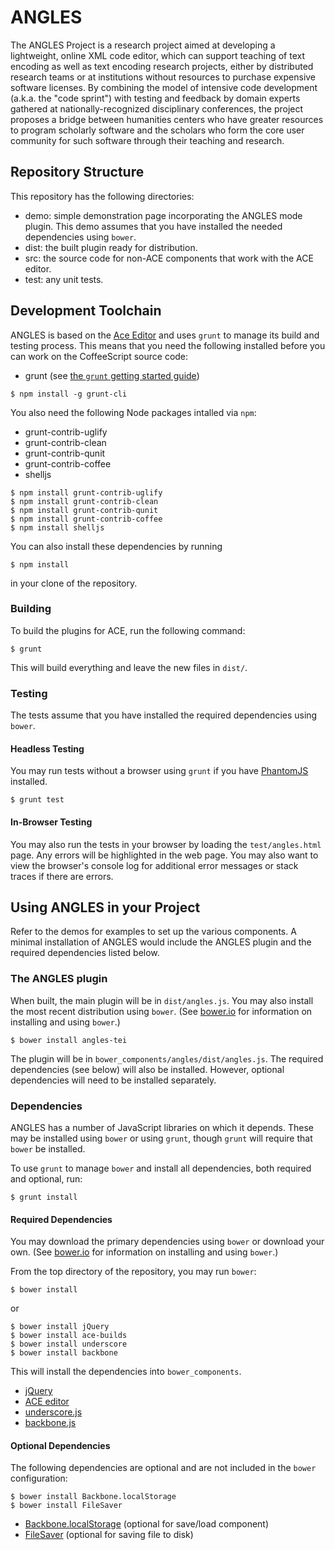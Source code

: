 # ANGLES

The ANGLES Project is a research project aimed at developing a 
lightweight, online XML code editor, which can support teaching of 
text encoding as well as text encoding research projects, either by 
distributed research teams or at institutions without resources to 
purchase expensive software licenses. By combining the model of 
intensive code development (a.k.a. the "code sprint") with testing 
and feedback by domain experts gathered at nationally-recognized 
disciplinary conferences, the project proposes a bridge between 
humanities centers who have greater resources to program scholarly 
software and the scholars who form the core user community for such 
software through their teaching and research.

## Repository Structure

This repository has the following directories:

* demo: simple demonstration page incorporating the ANGLES mode plugin. This demo assumes that you have installed the needed dependencies using `bower`.
* dist: the built plugin ready for distribution.
* src: the source code for non-ACE components that work with the ACE editor.
* test: any unit tests.

## Development Toolchain

ANGLES is based on the [Ace Editor](http://ace.ajax.org/) and uses `grunt`
to manage its build and testing process. This means that
you need the following installed before you can work on the CoffeeScript
source code:

* grunt (see [the `grunt` getting started guide](http://gruntjs.com/getting-started))

```
$ npm install -g grunt-cli
```

You also need the following Node packages intalled via `npm`:

* grunt-contrib-uglify
* grunt-contrib-clean
* grunt-contrib-qunit
* grunt-contrib-coffee
* shelljs

```
$ npm install grunt-contrib-uglify
$ npm install grunt-contrib-clean
$ npm install grunt-contrib-qunit
$ npm install grunt-contrib-coffee
$ npm install shelljs
```

You can also install these dependencies by running

```
$ npm install
```

in your clone of the repository.

### Building

To build the plugins for ACE, run the following command:

```
$ grunt
```

This will build everything and leave the new files in `dist/`.

### Testing

The tests assume that you have installed the required dependencies using `bower`.

#### Headless Testing

You may run tests without a browser using `grunt` if you have [PhantomJS](http://phantomjs.org/) installed.

```
$ grunt test
```

#### In-Browser Testing

You may also run the tests in your browser by loading the `test/angles.html` page. Any errors will be highlighted in the web page. You may also want to view the browser's console log for additional error messages or stack traces if there are errors.
## Using ANGLES in your Project

Refer to the demos for examples to set up the various components. A minimal installation of ANGLES would include the ANGLES plugin and the required dependencies listed below.

### The ANGLES plugin

When built, the main plugin will be in `dist/angles.js`. You may also install the most recent distribution using `bower`. (See [bower.io](http://bower.io/#installing-bower) for information on installing and using `bower`.)

```
$ bower install angles-tei
```

The plugin will be in `bower_components/angles/dist/angles.js`. The required dependencies (see below) will also be installed. However, optional dependencies will need to be installed separately.

### Dependencies

ANGLES has a number of JavaScript libraries on which it depends. These may be installed using `bower` or using `grunt`, though `grunt` will require that `bower` be installed.

To use `grunt` to manage `bower` and install all dependencies, both required and optional, run:

```
$ grunt install
```

#### Required Dependencies

You may download the primary dependencies using `bower` or download your own. (See [bower.io](http://bower.io/#installing-bower) for information on installing and using `bower`.)

From the top directory of the repository, you may run `bower`:

```
$ bower install
```

or

```
$ bower install jQuery
$ bower install ace-builds
$ bower install underscore
$ bower install backbone
```

This will install the dependencies into `bower_components`.

* [jQuery](https://jquery.com/)
* [ACE editor](http://ace.c9.io/)
* [underscore.js](http://underscorejs.org/)
* [backbone.js](http://backbonejs.org/)

#### Optional Dependencies

The following dependencies are optional and are not included in the `bower` configuration:

```
$ bower install Backbone.localStorage
$ bower install FileSaver
```

* [Backbone.localStorage](https://github.com/jeromegn/Backbone.localStorage) (optional for save/load component)
* [FileSaver](https://github.com/eligrey/FileSaver.js) (optional for saving file to disk)